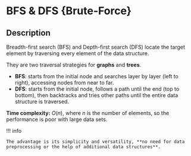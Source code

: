 # BFS & DFS {Brute-Force}

## Description

Breadth-first search (BFS) and Depth-first search (DFS) locate the target element by traversing every element of the data structure.

They are two traversal strategies for **graphs** and **trees**.

- **BFS**: starts from the initial node and searches layer by layer (left to right), accessing nodes from near to far.
- **DFS**: starts from the initial node, follows a path until the end (top to bottom), then backtracks and tries other paths until the entire data structure is traversed.

**Time complexity:** $O(n)$, where $n$ is the number of elements, so the performance is poor with large data sets.

!!! info

    The advantage is its simplicity and versatility, **no need for data preprocessing or the help of additional data structures**.
